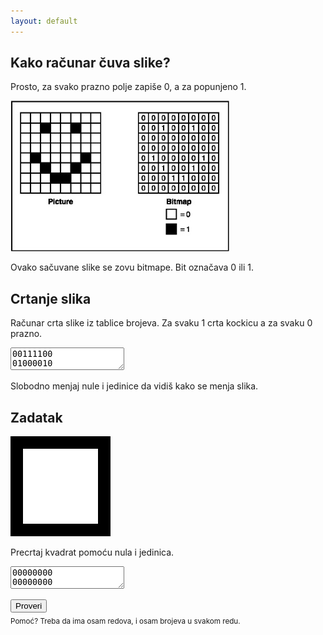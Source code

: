 ```yaml
---
layout: default
---
```


## Kako računar čuva slike?

Prosto, za svako prazno polje zapiše 0, a za popunjeno 1.

![](slike/smesko.jpg)

Ovako sačuvane slike se zovu bitmape. Bit označava 0 ili 1.

## Crtanje slika

Računar crta slike iz tablice brojeva. Za svaku 1 crta kockicu a za svaku 0 prazno.

<textarea id='primer'>
00111100
01000010
10100101
10000001
10100101
10011001
01000010
00111100
</textarea>

<canvas id="platno1" width="160" height="160"></canvas>

Slobodno menjaj nule i jedinice da vidiš kako se menja slika.

## Zadatak

![](slike/kvadrat.png)

Precrtaj kvadrat pomoću nula i jedinica.

<textarea id='unos'>
00000000
00000000
00000000
00000000
00000000
00000000
00000000
00000000
</textarea>

<canvas id="platno2" width="160" height="160"></canvas>

<button type="button" id="provera">Proveri</button> <span id="poruka"></span>
<br>
<sub class="pomoc">Pomoć? <span>Treba da ima osam redova, i osam brojeva u svakom redu.</span></sub>

<script src="js/bitmape.js"></script>
